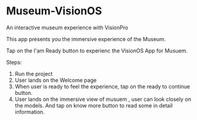 # Museum-VisionOS
An interactive museum experience with VisionPro

This app presents you the immersive experience of the Museum. 

Tap on the I'am Ready button to experienc the VisionOS App for Musuem.

Steps:

1. Run the project
2. User lands on the Welcome page
3. When user is ready to feel the experience, tap on the ready to continue button.
4. User lands on the immersive view of musuem , user can look closely on the models.
And tap on know more button to read some in detail information.
